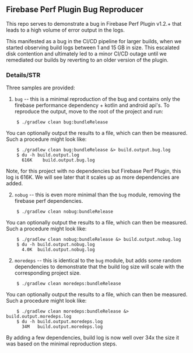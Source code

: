 ## Firebase Perf Plugin Bug Reproducer

This repo serves to demonstrate a bug in Firebase Perf Plugin v1.2.+ that leads to a high volume of error output in the logs.

This manifested as a bug in the CI/CD pipeline for larger builds, when we started observing build logs between 1 and 15 GB
in size. This escalated disk contention and ultimately led to a minor CI/CD outage until we remediated our builds by reverting
to an older version of the plugin.

### Details/STR

Three samples are provided:

1. `bug` -- this is a minimal reproduction of the bug and contains only the firebase performance dependency + kotlin and android api's.
To reproduce the output, move to the root of the project and run:


```
    $ ./gradlew clean bug:bundleRelease
```

You can optionally output the results to a file, which can then be measured. Such a procedure might look like:

```
    $ ./gradlew clean bug:bundleRelease &> build.output.bug.log
    $ du -h build.output.log 
      616K	  build.output.bug.log
```

Note, for this project with no dependencies but Firebase Perf Plugin, this log is 616K. We will see later that it scales
up as more dependencies are added.

2. `nobug` -- this is even more minimal than the `bug` module, removing the firebase perf dependencies.

```
    $ ./gradlew clean nobug:bundleRelease
```

You can optionally output the results to a file, which can then be measured. Such a procedure might look like:

```
    $ ./gradlew clean nobug:bundleRelease &> build.output.nobug.log
    $ du -h build.output.nobug.log 
      4.0K	build.output.nobug.log
```

2. `moredeps` -- this is identical to the `bug` module, but adds some random dependencies to demonstrate that the
build log size will scale with the corresponding project size.

```
    $ ./gradlew clean moredeps:bundleRelease
```

You can optionally output the results to a file, which can then be measured. Such a procedure might look like:

```
    $ ./gradlew clean moredeps:bundleRelease &> build.output.moredeps.log
    $ du -h build.output.moredeps.log 
      34M	build.output.moredeps.log
```

By adding a few dependencies, build log is now well over 34x the size it was based on the minimal reproduction steps.
